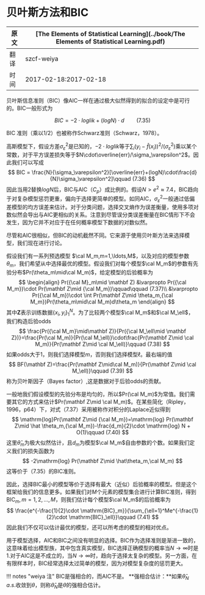 # 贝叶斯方法和BIC

| 原文   | [The Elements of Statistical Learning](../book/The Elements of Statistical Learning.pdf) |
| ---- | ---------------------------------------- |
| 翻译   | szcf-weiya                               |
| 时间   | 2017-02-18:2017-02-18                    |

贝叶斯信息准则（BIC）像AIC一样在通过极大似然得到的拟合的设定中是可行的。BIC一般形式为

$$
BIC = -2\cdot loglik +(log N)\cdot d\qquad (7.35)
$$

BIC 准则（乘以1/2）也被称作Schwarz准则（Schwarz，1978）。

高斯模型下，假设方差$\sigma_\varepsilon^2$是已知的，$-2\cdot loglik$等于$\sum_i(y_i-\hat f(x_i))^2/(\sigma_\varepsilon^2)$乘以某个常数，对于平方误差损失等于$N\cdot\overline{err}/\sigma_\varepsilon^2$。因此我们可以写成
$$
BIC = \frac{N}{\sigma_\varepsilon^2}[\overline{err}+(logN)\cdot\frac{d}{N}\sigma_\varepsilon^2]\qquad (7.36)
$$
因此当用2替换$logN$后，BIC与AIC（$C_p$）成比例的。假设$N>e^2\approx 7.4$，BIC趋向于对复杂模型惩罚更重，偏向于选择更简单的模型。如同AIC，$\sigma_\varepsilon^2$一般通过低偏差模型的均方误差来估计。对于分类问题，选择交叉熵作为误差衡量，使用多项对数似然会导出与AIC更相似的关系。注意到尽管误分类误差衡量在BIC情形下不会发生，因为它并不对应于在任何概率模型下数据的对数似然。

尽管和AIC很相似，但BIC的动机截然不同。它来源于使用贝叶斯方法来选择模型，我们现在进行讨论。

假设我们有一系列预选模型 $\cal M_m,m=1,\ldots,M$，以及对应的模型参数$\theta_m$，我们希望从中选择最优的模型。假设我们对每个模型$\cal M_m$的参数有先验分布$Pr(\theta_m\mid\cal M_m)$，给定模型的后验概率为
$$
\begin{align}
Pr({\cal M}_m\mid \mathbf Z) &\varpropto Pr({\cal M_m})\cdot Pr(\mathbf Z\mid {\cal M_m})\qquad\qquad (7.37)\\
&\varpropto Pr({\cal M_m})\cdot \int Pr(\mathbf Z\mid \theta_m,{\cal M_m})Pr(\theta_m\mid\cal M_m)d\theta_m
\end{align}
$$
其中$\mathbf Z$表示训练数据$\{x_i,y_i\}_1^N$。为了比较两个模型$\cal M_m$和$\cal M_\ell$，我们构造后验odds
$$
\frac{Pr({\cal M_m}\mid\mathbf Z)}{Pr({\cal M_\ell\mid \mathbf Z})}=\frac{Pr(\cal M_m)}{Pr(\cal M_\ell)}\cdot\frac{Pr(\mathbf Z\mid \cal M_m)}{Pr(\mathbf Z\mid \cal M_\ell)}\qquad (7.38)
$$
如果odds大于1，则我们选择模型$m$，否则我们选择模型$\ell$。最右端的值
$$
BF(\mathbf Z)=\frac{Pr(\mathbf Z\mid\cal M_m)}{Pr(\mathbf Z\mid \cal M_\ell)}\qquad (7.39)
$$
称为贝叶斯因子（Bayes factor）,这是数据对于后验odds的贡献。

一般地我们假设模型的先验分布是均匀的，所以$Pr(\cal M_m)$为常值。我们需要其它的方式来估计$Pr(\mathbf Z\mid \cal M_m)$。在某些简化（Ripley，1996，p64）下，对式（7.37）采用被称作对积分的Laplace近似得到
$$
\mathrm{log}Pr(\mathbf Z\mid {\cal M_m})=\mathrm{log} Pr(\mathbf Z\mid \hat \theta_m,{\cal M_m})-\frac{d_m}{2}\cdot \mathrm{log} N + O(1)\qquad (7.40)
$$
这里$\hat \theta_m$为极大似然估计，且$d_m$为模型$\cal M_m$自由参数的个数。如果我们定义我们的损失函数为
$$
-2\mathrm{log} Pr(\mathbf Z\mid \hat\theta_m,\cal M_m)
$$
这等价于（7.35）的BIC准则。

因此，选择BIC最小的模型等价于选择有最大（近似）后验概率的模型。但是这个框架给我们的信息更多。如果我们对$M$个元素的模型集合进行计算BIC准则，得到$\mathrm{BIC}_m,m=1,2,\ldots,M$，则我们估计每个模型$\cal M_m$的后验概率为
$$
\frac{e^{-\frac{1}{2}\cdot \mathrm{BIC}_m}}{\sum_{\ell=1}^Me^{-\frac{1}{2}\cdot \mathrm{BIC}_\ell}}\qquad (7.41)
$$
因此我们不仅可以估计最优的模型，还可以所考虑的模型的相对优点。

用于模型选择，AIC和BIC之间没有明显的选择。BIC作为选择准则是渐进一致的，这意味着给出模型族，其中包含真实模型，BIC选择正确模型的概率当$N\rightarrow \infty$时是1.对于AIC这是不成立的，当$N\rightarrow \infty$时，趋向于选择太复杂的模型。另一方面，在有限样本时，BIC经常选择太过简单的模型，因为对模型复杂度的惩罚更大。

!!! notes "weiya 注"
    BIC是强相合的，而AIC不是。
	**强相合估计：**如果$\hat\theta_N\; a.s.$收敛到$\theta$，则称$\hat\theta_N$是$\theta$的强相合估计。
